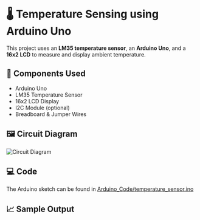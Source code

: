 # 🌡️ Temperature Sensing using Arduino Uno

This project uses an **LM35 temperature sensor**, an **Arduino Uno**, and a **16x2 LCD** to measure and display ambient temperature.

## 🔧 Components Used
- Arduino Uno
- LM35 Temperature Sensor
- 16x2 LCD Display
- I2C Module (optional)
- Breadboard & Jumper Wires

## 🖼️ Circuit Diagram
![Circuit Diagram](<img width="1067" height="708" alt="Screenshot 2025-08-01 200832" src="https://github.com/user-attachments/assets/b4159d90-a80e-4fe3-b73e-ed9f4cf1930c" />
)

## 💻 Code
The Arduino sketch can be found in [Arduino_Code/temperature_sensor.ino](Arduino_Code/temperature_sensor.ino)

## 📈 Sample Output
